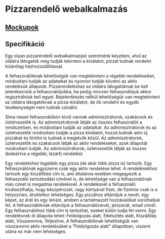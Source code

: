 # Pizzarendelő webalkalmazás

## [Mockupok](./MOCKUPS.md)

## Specifikáció

Egy olyan pizzarendelő webalkalmazást szeretnénk készíteni, ahol az oldalra látogatók meg tudják tekinteni a kínálatot, pizzát tudnak rendelni kizárólag házhozszállítással.

A felhasználóknak lehetőségük van megtekinteni a régebbi rendeléseiket, módosítani tudják az adataikat és nyomon tudják követni az aktív rendelésük állapotát. Pizzarendeléshez az oldalra látogatóknak be kell jelentkezniük a felhasználójukba, ha pedig nincsen felhasználójuk akkor regisztrálniuk kell egyet. Bejelentkezés nélkül lehetőségük van megtekinteni az oldalra látogatóknak a pizza-kínálatot, de ők rendelni és egyéb tevékenységet nem tudnak csinálni.

Sima mezei felhasználókón kívül vannak adminisztrátorok, szakácsok és üzletvezetők is. Az adminisztrátorok látják az összes felhasználót a rendszerben, és módosítani tudják az adataikat. Az adminisztrátorok és az üzletvezetők módosítani tudják a pizza kínálatot, hozzá tudnak adni új pizzákat és törölni is tudnak a meglévők közül. Az adminisztrátorok, üzletvezetők és szakácsok látják az aktív rendeléseket, azok állapotát módosítani tudják. Az adminisztrátorok, üzletvezetők látják az összes (beleértve a régebbi, lezárt) rendelést.

Egy rendeléshez legalább egy pizza (de akár több pizza is) tartozik. Egy felhasználónak egyszerre csak egy aktív rendelése lehet. A rendelésekhez tartozik egy kiszállítási cím is, ami általános esetben megegyezik a felhasználó tartózkodási címével is, de lehetősége van a felhasználónak más címet is megadnia rendelésnél. A rendelésnél a felhasználó kiválaszthatja, hogy készpénzzel, vagy kártyával fizet, de fizetnie csak is a helyszínen, átvételkor lehetséges. Egy pizzához eltároljuk a nevét, egy képet, az árát és egy leírást, amiben a tartalmazott hozzávalókat sorolhatjuk fel. A felhasználóknak eltároljuk a felhasználónevét, jelszavát, email címét. Egy felhasználóhoz több cím is tartozhat, ezeket külön tudja fel venni. Egy rendelésnek öt állapota lehet: Feldolgozás alatt, Elkészítés alatt, Kiszállítás alatt, Visszavonva, Teljesítve. A felhasználóknak lehetőségük van visszavonni aktív rendelésüket a “Feldolgozás alatt” állapotban, viszont utána ez már nem lehetséges.
